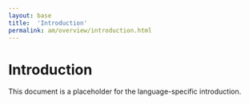 ```yaml
---
layout: base
title:  'Introduction'
permalink: am/overview/introduction.html
---
```


# Introduction

This document is a placeholder for the language-specific introduction.
